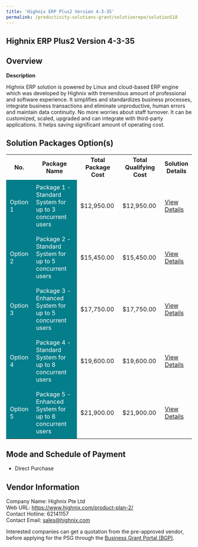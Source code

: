 ```yaml
---
title: 'Highnix ERP Plus2 Version 4-3-35'
permalink: /productivity-solutions-grant/solutionrepo/solution518
---
```


## Highnix ERP Plus2 Version 4-3-35

## Overview

**Description**

Highnix ERP solution is powered by Linux and cloud-based ERP engine which was developed by Highnix with tremendous amount of professional and software experience.  It simplifies and standardizes business processes, integrate business transactions and eliminate unproductive, human errors and maintain data continuity. No more worries about staff turnover. It can be customized, scaled, upgraded and can integrate with third-party applications.  It helps saving significant amount of operating cost.

## Solution Packages Option(s)

<table>
<tr>
<th><b>No.</b></th>
<th><b>Package Name</b></th>
<th><b>Total Package Cost</b></th>
<th><b>Total Qualifying Cost</b></th>
<th><b>Solution Details</b></th>
</tr>
<tr>
<td style='padding: 10px; background-color: #037E8A; color: #FFFFFF;'>Option 1</td>
<td style='padding: 10px; background-color: #037E8A; color: #FFFFFF;'>Package 1 - Standard System for up to 3 concurrent users</td>
<td style='padding: 10px;'>$12,950.00</td>
<td style='padding: 10px;'>$12,950.00</td>
<td style='padding: 10px;'><a href='/images/psg/Highnix_20220401_Desensitised_Annex_3_Part_1.pdf' target='_blank'>View Details</a></td>
</tr>
<tr>
<td style='padding: 10px; background-color: #037E8A; color: #FFFFFF;'>Option 2</td>
<td style='padding: 10px; background-color: #037E8A; color: #FFFFFF;'>Package 2 - Standard System for up to 5 concurrent users</td>
<td style='padding: 10px;'>$15,450.00</td>
<td style='padding: 10px;'>$15,450.00</td>
<td style='padding: 10px;'><a href='/images/psg/Highnix_20220401_Desensitised_Annex_3_Part_2.pdf' target='_blank'>View Details</a></td>
</tr>
<tr>
<td style='padding: 10px; background-color: #037E8A; color: #FFFFFF;'>Option 3</td>
<td style='padding: 10px; background-color: #037E8A; color: #FFFFFF;'>Package 3 - Enhanced System for up to 5 concurrent users</td>
<td style='padding: 10px;'>$17,750.00</td>
<td style='padding: 10px;'>$17,750.00</td>
<td style='padding: 10px;'><a href='/images/psg/Highnix_20220401_Desensitised_Annex_3_Part_3.pdf' target='_blank'>View Details</a></td>
</tr>
<tr>
<td style='padding: 10px; background-color: #037E8A; color: #FFFFFF;'>Option 4</td>
<td style='padding: 10px; background-color: #037E8A; color: #FFFFFF;'>Package 4 - Standard System for up to 8 concurrent users</td>
<td style='padding: 10px;'>$19,600.00</td>
<td style='padding: 10px;'>$19,600.00</td>
<td style='padding: 10px;'><a href='/images/psg/Highnix_20220401_Desensitised_Annex_3_Part_4.pdf' target='_blank'>View Details</a></td>
</tr>
<tr>
<td style='padding: 10px; background-color: #037E8A; color: #FFFFFF;'>Option 5</td>
<td style='padding: 10px; background-color: #037E8A; color: #FFFFFF;'>Package 5 - Enhanced System for up to 8 concurrent users</td>
<td style='padding: 10px;'>$21,900.00</td>
<td style='padding: 10px;'>$21,900.00</td>
<td style='padding: 10px;'><a href='/images/psg/Highnix_20220401_Desensitised_Annex_3_Part_5.pdf' target='_blank'>View Details</a></td>
</tr>
</table>

## Mode and Schedule of Payment

 - Direct Purchase

## Vendor Information

 Company Name: Highnix Pte Ltd<br>Web URL: https://www.highnix.com/product-plan-2/ <br>Contact Hotline: 62141157 <br>Contact Email: sales@highnix.com <br>

Interested companies can get a quotation from the pre-approved vendor, before applying for the PSG through the <a href='https://www.businessgrants.gov.sg/' target='_blank' rel='noopener'>Business Grant Portal (BGP)</a>.

<script src="/jquery/resize-tables.js"></script>
